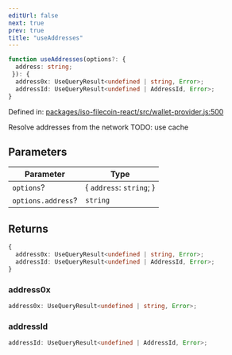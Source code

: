 ```yaml
---
editUrl: false
next: true
prev: true
title: "useAddresses"
---
```


```ts
function useAddresses(options?: {
  address: string;
 }): {
  address0x: UseQueryResult<undefined | string, Error>;
  addressId: UseQueryResult<undefined | AddressId, Error>;
}
```

Defined in: [packages/iso-filecoin-react/src/wallet-provider.js:500](https://github.com/hugomrdias/filecoin/blob/main/packages/iso-filecoin-react/src/wallet-provider.js#L500)

Resolve addresses from the network
TODO: use cache

## Parameters

| Parameter | Type |
| ------ | ------ |
| `options`? | \{ `address`: `string`; \} |
| `options.address`? | `string` |

## Returns

```ts
{
  address0x: UseQueryResult<undefined | string, Error>;
  addressId: UseQueryResult<undefined | AddressId, Error>;
}
```

### address0x

```ts
address0x: UseQueryResult<undefined | string, Error>;
```

### addressId

```ts
addressId: UseQueryResult<undefined | AddressId, Error>;
```
